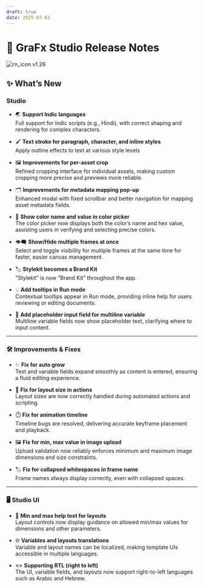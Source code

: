```yaml
---
draft: true
date: 2025-07-03
---
```


# 🎉 GraFx Studio Release Notes

![rn_icon](/assets/icon-GraFx-Studio.svg) <span class="version-label">v1.26</span>

## ✨ What’s New

### Studio

- 🌏 **Support Indic languages**  
  Full support for Indic scripts (e.g., Hindi), with correct shaping and rendering for complex characters. 

- 🖌️ **Text stroke for paragraph, character, and inline styles**  
  Apply outline effects to text at various style levels

- 🖼️ **Improvements for per-asset crop**  
  Refined cropping interface for individual assets, making custom cropping more precise and previews more reliable.

- 🗂️ **Improvements for metadata mapping pop-up**  
  Enhanced modal with fixed scrollbar and better navigation for mapping asset metadata fields.  

- 🎨 **Show color name and value in color picker**  
  The color picker now displays both the color’s name and hex value, assisting users in verifying and selecting precise colors.

- 👁️‍🗨️ **Show/Hide multiple frames at once**  
  Select and toggle visibility for multiple frames at the same time for faster, easier canvas management.

- 🏷️ **Stylekit becomes a Brand Kit**  
  “Stylekit” is now “Brand Kit” throughout the app. 

- 💡 **Add tooltips in Run mode**  
  Contextual tooltips appear in Run mode, providing inline help for users reviewing or editing documents.

- 📝 **Add placeholder input field for multiline variable**  
  Multiline variable fields now show placeholder text, clarifying where to input content. 

---

### 🛠️ Improvements & Fixes

- ✨ **Fix for auto grow**  
  Text and variable fields expand smoothly as content is entered, ensuring a fluid editing experience.

- 📐 **Fix for layout size in actions**  
  Layout sizes are now correctly handled during automated actions and scripting.

- ⏱️ **Fix for animation timeline**  
  Timeline bugs are resolved, delivering accurate keyframe placement and playback.  

- 🖼️ **Fix for min, max value in image upload**  
  Upload validation now reliably enforces minimum and maximum image dimensions and size constraints.

- 🏷️ **Fix for collapsed whitespaces in frame name**  
  Frame names always display correctly, even with collapsed spaces.  

---

### 🖥️ Studio UI

- 🔢 **Min and max help text for layouts**  
  Layout controls now display guidance on allowed min/max values for dimensions and other parameters.

- 🌐 **Variables and layouts translations**  
  Variable and layout names can be localized, making template UIs accessible in multiple languages.

- ↔️ **Supporting RTL (right to left)**  
  The UI, variable fields, and layouts now support right-to-left languages such as Arabic and Hebrew.

